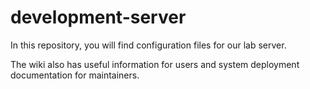 # development-server

In this repository, you will find configuration files for our lab server.

The wiki also has useful information for users and system deployment documentation for maintainers.
